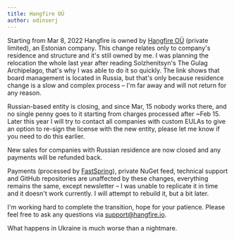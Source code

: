 ```yaml
---
title: Hangfire OÜ
author: odinserj
---
```


Starting from Mar 8, 2022 Hangfire is owned by <a href="https://ariregister.rik.ee/eng/company/16452321/Hangfire-OÜ" target="_blank" rel="noopener">Hangfire OÜ</a> (private limited), an Estonian company. This change relates only to company's residence and structure and it's still owned by me. I was planning the relocation the whole last year after reading Solzhenitsyn's The Gulag Archipelago, that's why I was able to do it so quickly. The link shows that board management is located in Russia, but that's only because residence change is a slow and complex process – I'm far away and will not return for any reason. 

Russian-based entity is closing, and since Mar, 15 nobody works there, and no single penny goes to it starting from charges processed after ~Feb 15. Later this year I will try to contact all companies with custom EULAs to give an option to re-sign the license with the new entity, please let me know if you need to do this earlier.

New sales for companies with Russian residence are now closed and any payments will be refunded back.

Payments (processed by <a href="https://fastspring.com" target="_blank" rel="noopener">FastSpring</a>), private NuGet feed, technical support and GitHub repositories are unaffected by these changes, everything remains the same, except newsletter – I was unable to replicate it in time and it doesn't work currently. I will attempt to rebuild it, but a bit later.

I'm working hard to complete the transition, hope for your patience. Please feel free to ask any questions via <a href="mailto:support@hangfire.io">support@hangfire.io</a>.

What happens in Ukraine is much worse than a nightmare.
